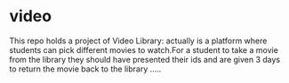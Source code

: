 # video
This repo holds a project of Video Library: actually is a platform where students can pick different movies to watch.For a student to take a movie from the library they should have presented their ids and are given 3 days to return the movie back to the library …..
